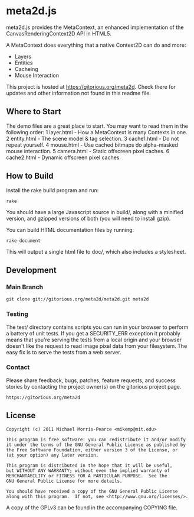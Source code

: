 meta2d.js
=============

meta2d.js provides the MetaContext, an enhanced implementation of the
CanvasRenderingContext2D API in HTML5.

A MetaContext does everything that a native Context2D can do and more:
-  Layers
-  Entities
-  Cacheing
-  Mouse Interaction

This project is hosted at <https://gitorious.org/meta2d>. Check there for
updates and other information not found in this readme file.

Where to Start
--------------

The demo files are a great place to start. You may want to read them in the
following order:
1  layer.html - How a MetaContext is many Contexts in one.
2  entity.html - The scene model & tag selection.
3  cache1.html - Do not repeat yourself.
4  mouse.html - Use cached bitmaps do alpha-masked mouse interaction.
5  camera.html - Static offscreen pixel caches.
6  cache2.html - Dynamic offscreen pixel caches.

How to Build
------------

Install the rake build program and run:

    rake

You should have a large Javascript source in build/, along with a minified
version, and gzipped versions of both (you will need to install gzip).

You can build HTML documentation files by running:

    rake document

This will output a single html file to doc/, which also includes a stylesheet.

Development
-----------

### Main Branch ###

    git clone git://gitorious.org/meta2d/meta2d.git meta2d

### Testing ###

The test/ directory contains scripts you can run in your browser to perform
a battery of unit tests. If you get a SECURITY_ERR exception it probably means
that you're serving the tests from a local origin and your browser doesn't like
the request to read image pixel data from your filesystem. The easy fix is to
serve the tests from a web server.

### Contact ###

Please share feedback, bugs, patches, feature requests, and success stories
by contacting the project owner(s) on the gitorious project page.

    https://gitorious.org/meta2d

License
-------

    Copyright (c) 2011 Michael Morris-Pearce <mikemp@mit.edu>

    This program is free software: you can redistribute it and/or modify
    it under the terms of the GNU General Public License as published by
    the Free Software Foundation, either version 3 of the License, or
    (at your option) any later version.

    This program is distributed in the hope that it will be useful,
    but WITHOUT ANY WARRANTY; without even the implied warranty of
    MERCHANTABILITY or FITNESS FOR A PARTICULAR PURPOSE.  See the
    GNU General Public License for more details.

    You should have received a copy of the GNU General Public License
    along with this program.  If not, see <http://www.gnu.org/licenses/>.

A copy of the GPLv3 can be found in the accompanying COPYING file.
